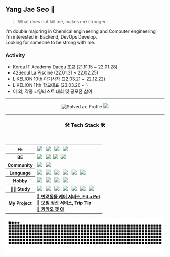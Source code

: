 ## Yang Jae Seo 🤪
 
> What does not kill me, makes me stronger 
  
I'm double majoring in Chemical engineering and Computer engineering <br/>
I'm interested in Backend, DevOps Develop. <br/>
Looking for someone to be strong with me.

### Activity
- Korea IT Academy Daegu 조교 (21.11.15 ~ 22.01.28)
- 42Seoul La Piscine (22.01.31 ~ 22.02.25)
- LIKELION 10th 아기사자 (22.03.21 ~ 22.12.22)
- LIKELION 11th 학교대표 (23.03.20 ~ )
- 이 외, 각종 코딩테스트 대회 및 공모전 참여

* * *

<div align="center">
  
![Solved.ac Profile](http://mazassumnida.wtf/api/v2/generate_badge?boj=0pao0)
<img src="http://mazandi.herokuapp.com/api?handle=0pao0&theme=warm"/>
 
* * *
 
<h3 align="center"><b>🛠 Tech Stack 🛠</b></h3>
</br>
<!-- <img src="https://img.shields.io/badge/이름-색상코드?style=flat-square&logo=로고명&logoColor=로고색"/> -->

<table style="border: 0px" width="130">
 <tbody>
  <tr>
   <th><b>FE</b></th>
   <td>
    <img src="https://img.shields.io/badge/HTML5-E34F26?style=flat-square&logo=HTML5&logoColor=white"/> &nbsp
    <img src="https://img.shields.io/badge/CSS3-1572B6?style=flat-square&logo=CSS3&logoColor=white"/> &nbsp 
    <img src="https://img.shields.io/badge/React-61DAFB?style=flat-square&logo=React&logoColor=white"/> &nbsp
    <img src="https://img.shields.io/badge/Android-3ddc84?style=flat-square&logo=Android&logoColor=white"/></br>
   </td>
  <tr/>
  <tr>
   <th><b>BE</b></th>
   <td>
    <img src="https://img.shields.io/badge/MySQL-4479A1?style=flat-square&logo=MySQL&logoColor=white"/> &nbsp 
    <img src="https://img.shields.io/badge/Django-092E20?style=flat-square&logo=Django&logoColor=white"/>&nbsp 
    <img src="https://img.shields.io/badge/Spring Boot-6db33f?style=flat-square&logo=Spring Boot&logoColor=white"/>&nbsp
    <img src="https://img.shields.io/badge/Spring Security-6db33f?style=flat-square&logo=Spring Security&logoColor=white"/>
   </td>
  </tr>
  <tr>
   <th><b>Community</b></th>
   <td>
    <img src="https://img.shields.io/badge/42-000000?style=flat-square&logo=42&logoColor=white"/> &nbsp
    <img src="https://img.shields.io/badge/LIKELION-FFA348?style=flat-square&logo=LIKELION&logoColor=white"/>
   </td>
  </tr>
  <tr>
   <th><b>Language</b></th>
   <td>
    <img src="https://img.shields.io/badge/C-A8B9CC?style=flat-square&logo=C&logoColor=white"/> &nbsp
    <img src="https://img.shields.io/badge/C++-00599C?style=flat-square&logo=c%2B%2B&&logoColor=white"/> &nbsp
    <img src="https://img.shields.io/badge/Java-007396?style=flat-square&logo=Java&logoColor=white"/> &nbsp
    <img src="https://img.shields.io/badge/Python-3776AB?style=flat-square&logo=Python&logoColor=white"/> &nbsp
    <img src="https://img.shields.io/badge/Kotlin-7f52ff?style=flat-square&logo=Kotlin&logoColor=white"/> &nbsp
    <img src="https://img.shields.io/badge/JavaScript-F7DF1E?style=flat-square&logo=JavaScript&logoColor=white"/> &nbsp
   </td>
  </tr>
  <tr>
   <th><b>Hobby</b></th>
   <td>
    <img src="https://img.shields.io/badge/Vim-019733?style=flat-square&logo=Vim&logoColor=white"/> &nbsp
    <img src="https://img.shields.io/badge/Unity-000000?style=flat-square&logo=Unity&logoColor=white"/> &nbsp
    <img src="https://img.shields.io/badge/Linux-FCC624?style=flat-square&logo=Linux&logoColor=white"/> &nbsp
    <img src="https://img.shields.io/badge/TensorFlow-FF6F00?style=flat-square&logo=TensorFlow&logoColor=white"/>
   </td>
  </tr>
  <tr>
   <th><b>👨‍💻 Study</b></th>
   <td>
    <img src="https://img.shields.io/badge/Docker-2496ED?style=flat-square&logo=Docker&logoColor=white"/> &nbsp
    <img src="https://img.shields.io/badge/Travis_CI-3EAAAF?style=flat-square&logo=Travis CI&logoColor=white"/> &nbsp
    <img src="https://img.shields.io/badge/Jenkins-D24939?style=flat-square&logo=Jenkins&logoColor=white"/> &nbsp
    <img src="https://img.shields.io/badge/Kubernetes-326CE5?style=flat-square&logo=Kubernetes&logoColor=white"/> &nbsp
    <img src="https://img.shields.io/badge/Amazon_AWS-FF9900?style=flat-square&logo=Amazon AWS&logoColor=white"/> &nbsp
    <img src="https://img.shields.io/badge/Redis-DC382D?style=flat-square&logo=Redis&logoColor=white"/> &nbsp
    <img src="https://img.shields.io/badge/Swagger-85EA2D?style=flat-square&logo=Swagger&logoColor=white"/>
   </td>
  </tr>
  <tr>
   <th><b>My Project</b></th>
   <td>
    <a href="https://github.com/KCY-Fit-a-Pet/fit-a-pet-server"><b>🐶 반려동물 케어 서비스, Fit a Pet</b></a><br/>
    <a href="https://github.com/psychology50/trip-tip"><b>🧮 모임 정산 서비스, Trip Tip</b></a><br/>
    <a href="https://github.com/psychology50/kakao-chat-ci"><b>💬 카카오 챗 CI</b></a><br/>
   </td>
  </tr>
 <tbody>
</table>


<picture>
  <source media="(prefers-color-scheme: dark)" srcset="https://github.com/psychology50/psychology50/blob/output/github-contribution-grid-snake-dark.svg" />
  <source media="(prefers-color-scheme: light)" srcset="https://github.com/psychology50/psychology50/blob/output/github-contribution-grid-snake.svg" />
  <img alt="github-snake" src="https://github.com/psychology50/psychology50/blob/output/github-contribution-grid-snake-dark.svg"/>
</picture>

